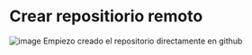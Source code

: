 # Crear repositiorio remoto
![image](https://github.com/user-attachments/assets/2ee3b246-d112-4001-b5da-8ebfda4b3642)
Empiezo creado el repositorio directamente en github
